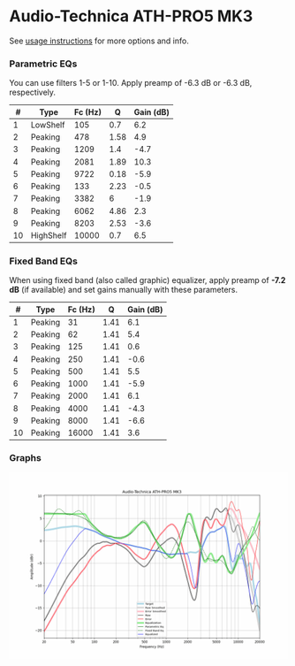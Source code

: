 # Audio-Technica ATH-PRO5 MK3
See [usage instructions](https://github.com/jaakkopasanen/AutoEq#usage) for more options and info.

### Parametric EQs
You can use filters 1-5 or 1-10. Apply preamp of -6.3 dB or -6.3 dB, respectively.

|   # | Type      |   Fc (Hz) |    Q |   Gain (dB) |
|-----|-----------|-----------|------|-------------|
|   1 | LowShelf  |       105 | 0.7  |         6.2 |
|   2 | Peaking   |       478 | 1.58 |         4.9 |
|   3 | Peaking   |      1209 | 1.4  |        -4.7 |
|   4 | Peaking   |      2081 | 1.89 |        10.3 |
|   5 | Peaking   |      9722 | 0.18 |        -5.9 |
|   6 | Peaking   |       133 | 2.23 |        -0.5 |
|   7 | Peaking   |      3382 | 6    |        -1.9 |
|   8 | Peaking   |      6062 | 4.86 |         2.3 |
|   9 | Peaking   |      8203 | 2.53 |        -3.6 |
|  10 | HighShelf |     10000 | 0.7  |         6.5 |

### Fixed Band EQs
When using fixed band (also called graphic) equalizer, apply preamp of **-7.2 dB** (if available) and set gains manually with these parameters.

|   # | Type    |   Fc (Hz) |    Q |   Gain (dB) |
|-----|---------|-----------|------|-------------|
|   1 | Peaking |        31 | 1.41 |         6.1 |
|   2 | Peaking |        62 | 1.41 |         5.4 |
|   3 | Peaking |       125 | 1.41 |         0.6 |
|   4 | Peaking |       250 | 1.41 |        -0.6 |
|   5 | Peaking |       500 | 1.41 |         5.5 |
|   6 | Peaking |      1000 | 1.41 |        -5.9 |
|   7 | Peaking |      2000 | 1.41 |         6.1 |
|   8 | Peaking |      4000 | 1.41 |        -4.3 |
|   9 | Peaking |      8000 | 1.41 |        -6.6 |
|  10 | Peaking |     16000 | 1.41 |         3.6 |

### Graphs
![](./Audio-Technica%20ATH-PRO5%20MK3.png)
